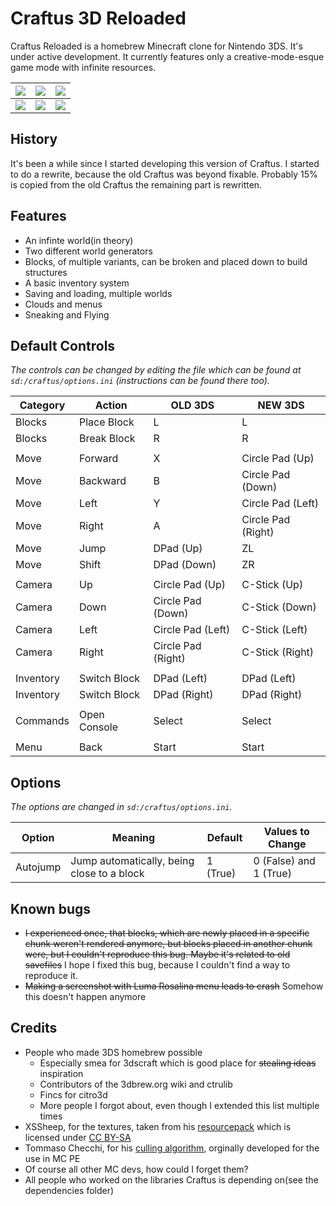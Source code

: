 # Craftus 3D Reloaded

Craftus Reloaded is a homebrew Minecraft clone for Nintendo 3DS. It's under active development. It currently features only a creative-mode-esque game mode with infinite resources.

![](https://raw.githubusercontent.com/wiki/RSDuck/craftus_reloaded/screenshots/15t.png)|![](https://raw.githubusercontent.com/wiki/RSDuck/craftus_reloaded/screenshots/17t.png)|![](https://raw.githubusercontent.com/wiki/RSDuck/craftus_reloaded/screenshots/16t.png)
----|----|----
![](https://raw.githubusercontent.com/wiki/RSDuck/craftus_reloaded/screenshots/15b.png)|![](https://raw.githubusercontent.com/wiki/RSDuck/craftus_reloaded/screenshots/17b.png)|![](https://raw.githubusercontent.com/wiki/RSDuck/craftus_reloaded/screenshots/16b.png)

## History

It's been a while since I started developing this version of Craftus. I started to do a rewrite, because the old Craftus was beyond fixable. Probably 15% is copied from the old Craftus the remaining part is rewritten.

## Features

* An infinte world(in theory)
* Two different world generators
* Blocks, of multiple variants, can be broken and placed down to build structures
* A basic inventory system
* Saving and loading, multiple worlds
* Clouds and menus
* Sneaking and Flying

## Default Controls

_The controls can be changed by editing the file which can be found at `sd:/craftus/options.ini` (instructions can be found there too)._

| Category | Action | OLD 3DS | NEW 3DS |
| ------------- | ------------- | ------------- | ------------- |
| Blocks | Place Block | L | L |
| Blocks | Break Block | R | R |
|  |  |  |  |
| Move | Forward | X | Circle Pad (Up) |
| Move | Backward | B | Circle Pad (Down) |
| Move | Left | Y | Circle Pad (Left) |
| Move | Right | A | Circle Pad (Right) |
| Move | Jump | DPad (Up) | ZL |
| Move | Shift | DPad (Down) | ZR |
|  |  |  |  |
| Camera | Up | Circle Pad (Up) | C-Stick (Up) |
| Camera | Down | Circle Pad (Down) | C-Stick (Down) |
| Camera | Left | Circle Pad (Left) | C-Stick (Left) |
| Camera | Right | Circle Pad (Right) | C-Stick (Right) |
|  |  |  |  |
| Inventory | Switch Block | DPad (Left) | DPad (Left) |
| Inventory | Switch Block | DPad (Right) | DPad (Right) |
|  |  |  |  |
| Commands | Open Console | Select | Select |
|  |  |  |  |
| Menu | Back | Start | Start |

## Options

_The options are changed in `sd:/craftus/options.ini`._

| Option | Meaning | Default | Values to Change |
| ------------- | ---------------- | ------------- | ------------- |
| Autojump | Jump automatically, being close to a block | 1 (True) | 0 (False) and 1 (True) |


## Known bugs

* ~~I experienced once, that blocks, which are newly placed in a specific chunk weren't rendered anymore, but blocks placed in another chunk were, but I couldn't reproduce this bug. Maybe it's related to old savefiles~~ I hope I fixed this bug, because I couldn't find a way to reproduce it.
* ~~Making a screenshot with Luma Rosalina menu leads to crash~~ Somehow this doesn't happen anymore

## Credits
* People who made 3DS homebrew possible
    * Especially smea for 3dscraft which is good place for ~~stealing ideas~~ inspiration
    * Contributors of the 3dbrew.org wiki and ctrulib
    * Fincs for citro3d
    * More people I forgot about, even though I extended this list multiple times
* XSSheep, for the textures, taken from his [resourcepack](http://www.minecraftforum.net/forums/mapping-and-modding/resource-packs/1242533-pixel-perfection-now-with-polar-bears-1-11) which is licensed under [CC BY-SA](https://creativecommons.org/licenses/by-sa/4.0/)
* Tommaso Checchi, for his [culling algorithm](https://tomcc.github.io/2014/08/31/visibility-1.html), orginally developed for the use in MC PE
* Of course all other MC devs, how could I forget them?
* All people who worked on the libraries Craftus is depending on(see the dependencies folder)
